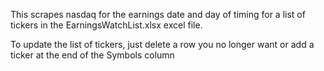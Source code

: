 This scrapes nasdaq for the earnings date and day of timing for a list of
tickers in the EarningsWatchList.xlsx excel file.

To update the list of tickers, just delete a row you no longer want or add a
ticker at the end of the Symbols column
